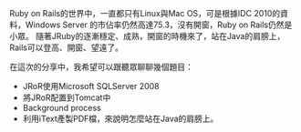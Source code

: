 Ruby on Rails的世界中，一直都只有Linux與Mac OS，可是根據IDC 2010的資料，Windows Server 的市佔率仍然高達75.3，沒有開窗，Ruby on Rails仍然是小眾。
隨著JRuby的逐漸穩定、成熟，開窗的時機來了，站在Java的肩膀上，Rails可以登高、開窗、望遠了。

在這次的分享中，我希望可以跟聽眾聊聊幾個題目：
* JRoR使用Microsoft SQLServer 2008
* 將JRoR配置到Tomcat中
* Background process
* 利用iText產製PDF檔，來說明怎麼站在Java的肩膀上。
